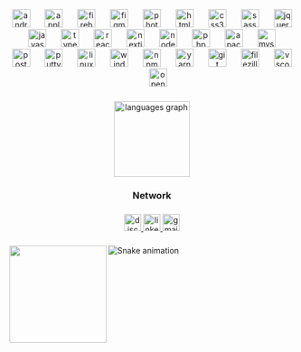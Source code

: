 <div align="center">
  <img src="https://cdn.simpleicons.org/android/3DDC84" height="32" alt="android logo"  />
  <img width="18" />
  <img src="https://cdn.simpleicons.org/apple/000000" height="32" alt="apple logo"  />
  <img width="18" />
  <img src="https://cdn.simpleicons.org/firebase/FFCA28" height="32" alt="firebase logo"  />
  <img width="18" />
  <img src="https://cdn.simpleicons.org/figma/F24E1E" height="32" alt="figma logo"  />
  <img width="18" />
  <img src="https://cdn.simpleicons.org/adobephotoshop/31A8FF" height="32" alt="photoshop logo"  />
  <img width="18" />
  <img src="https://cdn.simpleicons.org/html5/E34F26" height="32" alt="html5 logo"  />
  <img width="18" />
  <img src="https://cdn.simpleicons.org/css3/1572B6" height="32" alt="css3 logo"  />
  <img width="18" />
  <img src="https://cdn.simpleicons.org/sass/CC6699" height="32" alt="sass logo"  />
  <img width="18" />
  <img src="https://cdn.simpleicons.org/jquery/0769AD" height="32" alt="jquery logo"  />
  <img width="18" />
  <img src="https://cdn.simpleicons.org/javascript/F7DF1E" height="32" alt="javascript logo"  />
  <img width="18" />
  <img src="https://cdn.simpleicons.org/typescript/3178C6" height="32" alt="typescript logo"  />
  <img width="18" />
  <img src="https://cdn.simpleicons.org/react/61DAFB" height="32" alt="react logo"  />
  <img width="18" />
  <img src="https://cdn.simpleicons.org/nextdotjs/000000" height="32" alt="nextjs logo"  />
  <img width="18" />
  <img src="https://cdn.simpleicons.org/nodedotjs/339933" height="32" alt="nodejs logo"  />
  <img width="18" />
  <img src="https://cdn.simpleicons.org/php/777BB4" height="32" alt="php logo"  />
  <img width="18" />
  <img src="https://cdn.simpleicons.org/apache/D22128" height="32" alt="apache logo"  />
  <img width="18" />
  <img src="https://cdn.simpleicons.org/mysql/4479A1" height="32" alt="mysql logo"  />
  <img width="18" />
  <img src="https://cdn.simpleicons.org/postgresql/4169E1" height="32" alt="postgresql logo"  />
  <img width="18" />
  <img src="https://cdn.jsdelivr.net/gh/devicons/devicon/icons/putty/putty-original.svg" height="32" alt="putty logo"  />
  <img width="18" />
  <img src="https://cdn.simpleicons.org/linux/FCC624" height="32" alt="linux logo"  />
  <img width="18" />
  <img src="https://cdn.simpleicons.org/windows/0078D6" height="32" alt="windows8 logo"  />
  <img width="18" />
  <img src="https://cdn.simpleicons.org/npm/CB3837" height="32" alt="npm logo"  />
  <img width="18" />
  <img src="https://cdn.simpleicons.org/yarn/2C8EBB" height="32" alt="yarn logo"  />
  <img width="18" />
  <img src="https://skillicons.dev/icons?i=git" height="32" alt="git logo"  />
  <img width="18" />
  <img src="https://cdn.jsdelivr.net/gh/devicons/devicon/icons/filezilla/filezilla-plain.svg" height="32" alt="filezilla logo"  />
  <img width="18" />
  <img src="https://cdn.simpleicons.org/visualstudiocode/007ACC" height="32" alt="vscode logo"  />
  <img width="18" />
  <img src="https://cdn.jsdelivr.net/gh/devicons/devicon/icons/openal/openal-original.svg" height="32" alt="openal logo"  />
</div>

###

<div align="center">
  <img src="https://github-readme-stats.vercel.app/api/top-langs?username=Guzzera&locale=en&hide_title=true&layout=compact&card_width=320&langs_count=12&theme=github_dark&hide_border=true" height="134" alt="languages graph"  />
</div>

###

<h3 align="center">Network</h3>

###

<div align="center">
  <a href="https://discord.com/channels/@Guzzera#54612Fchannels%2F%40Guzzera" target="_blank">
    <img src="https://img.shields.io/static/v1?message=Discord&logo=discord&label=&color=7289DA&logoColor=white&labelColor=&style=for-the-badge" height="30" alt="discord logo"  />
  </a>
  <a href="https://www.linkedin.com/in/gusreis/" target="_blank">
    <img src="https://img.shields.io/static/v1?message=LinkedIn&logo=linkedin&label=&color=0077B5&logoColor=white&labelColor=&style=for-the-badge" height="30" alt="linkedin logo"  />
  </a>
  <a href="mailto:guzzeradeveloper@gmail.com" target="_blank">
    <img src="https://img.shields.io/static/v1?message=Gmail&logo=gmail&label=&color=D14836&logoColor=white&labelColor=&style=for-the-badge" height="30" alt="gmail logo"  />
  </a>
</div>

###

<img align="left" height="172" src="https://camo.githubusercontent.com/8052ead9a69342705e5f4a7d1906e8efc8769cd96b37ac3033d05940d4f1d38c/68747470733a2f2f632e74656e6f722e636f6d2f69746a46657356385f525541414141692f736f756c6a612d626f792d706570652e676966"  />

###

<img src="https://raw.githubusercontent.com/Guzzera/Guzzera/output/snake.svg" alt="Snake animation" />

###
